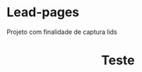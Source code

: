 # Lead-pages
Projeto com finalidade de captura lids


<div align="center">
<h1>Teste</h1>

  
</div>
